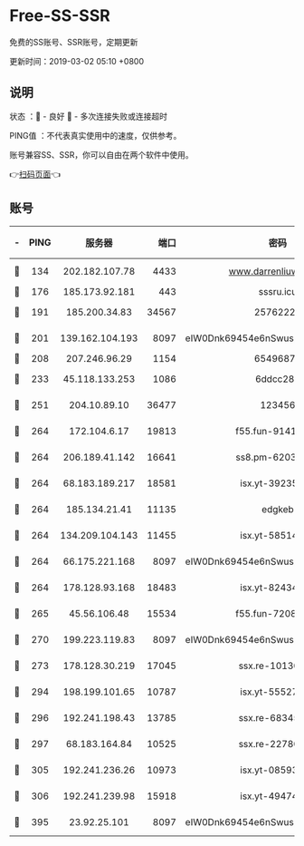 # Free-SS-SSR

免费的SS账号、SSR账号，定期更新

更新时间：2019-03-02 05:10 +0800

## 说明

状态     ：🙂 - 良好 🙁 - 多次连接失败或连接超时

PING值   ：不代表真实使用中的速度，仅供参考。

账号兼容SS、SSR，你可以自由在两个软件中使用。

👉[扫码页面](https://liesauer.github.io/free-ss-ssr.github.io/)👈

## 账号

|-|PING|服务器|端口|密码|加密方式|区域|
|:----:|:----:|:-----:|-----:|:----:|:----:|:----:|
|🙂|134|202.182.107.78|4433|www.darrenliuwei.com|aes-256-cfb|JP|
|🙂|176|185.173.92.181|443|sssru.icu|rc4-md5|RU|
|🙂|191|185.200.34.83|34567|25762225|aes-256-cfb|US|
|🙂|201|139.162.104.193|8097|eIW0Dnk69454e6nSwuspv9DmS201tQ0D|aes-256-cfb|JP|
|🙂|208|207.246.96.29|1154|65496879|chacha20|US|
|🙂|233|45.118.133.253|1086|6ddcc286|aes-256-cfb|SG|
|🙂|251|204.10.89.10|36477|123456|aes-256-cfb|US|
|🙂|264|172.104.6.17|19813|f55.fun-91414761|aes-256-cfb|US|
|🙂|264|206.189.41.142|16641|ss8.pm-62032966|aes-256-cfb|SG|
|🙂|264|68.183.189.217|18581|isx.yt-39235450|aes-256-cfb|SG|
|🙂|264|185.134.21.41|11135|edgkeb|aes-256-cfb|GB|
|🙂|264|134.209.104.143|11455|isx.yt-58514874|aes-256-cfb|SG|
|🙂|264|66.175.221.168|8097|eIW0Dnk69454e6nSwuspv9DmS201tQ0D|aes-256-cfb|US|
|🙂|264|178.128.93.168|18483|isx.yt-82434305|aes-256-cfb|SG|
|🙂|265|45.56.106.48|15534|f55.fun-72089775|aes-256-cfb|US|
|🙂|270|199.223.119.83|8097|eIW0Dnk69454e6nSwuspv9DmS201tQ0D|aes-256-cfb|US|
|🙂|273|178.128.30.219|17045|ssx.re-10130614|aes-256-cfb|SG|
|🙂|294|198.199.101.65|10787|isx.yt-55527234|aes-256-cfb|US|
|🙂|296|192.241.198.43|13785|ssx.re-68345510|aes-256-cfb|US|
|🙂|297|68.183.164.84|10525|ssx.re-22780644|aes-256-cfb|US|
|🙂|305|192.241.236.26|10973|isx.yt-08593579|aes-256-cfb|US|
|🙂|306|192.241.239.98|15918|isx.yt-49474525|aes-256-cfb|US|
|🙂|395|23.92.25.101|8097|eIW0Dnk69454e6nSwuspv9DmS201tQ0D|aes-256-cfb|US|
